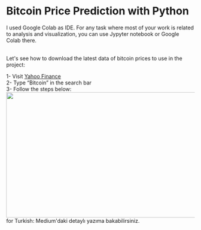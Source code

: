 # Bitcoin Price Prediction with Python
I used Google Colab as IDE. For any task where most of your work is related to analysis and visualization, you can use Jypyter notebook or Google Colab there.<br><br>

Let's see how to download the latest data of bitcoin prices to use in the project:

1- Visit <a href="https://finance.yahoo.com/">Yahoo Finance</a> <br>
2- Type “Bitcoin” in the search bar <br>
3- Follow the steps below: <br>
<img align="left" width="666" height="335" src="https://user-images.githubusercontent.com/63544299/109432224-509b6900-7a1b-11eb-8075-43f36d6f9e49.png">
<br><br>
for Turkish:
Medium'daki detaylı yazıma bakabilirsiniz.
